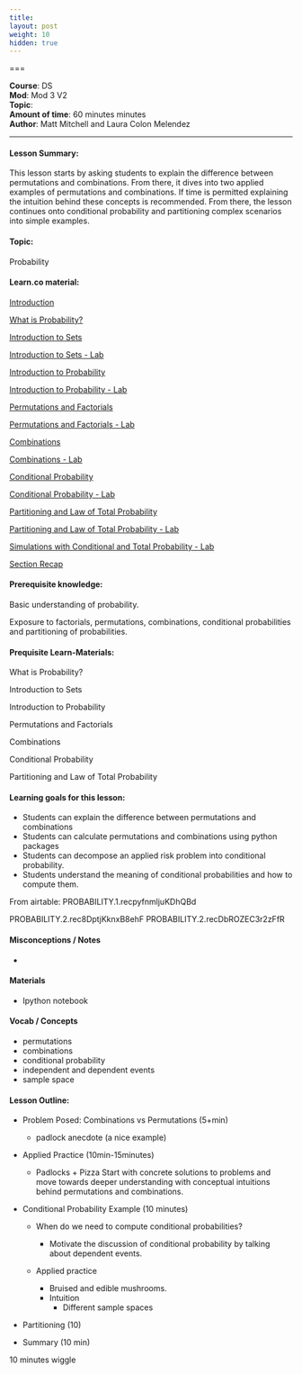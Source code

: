 ```yaml
---
title: 
layout: post
weight: 10
hidden: true
---
```


===


**Course**: DS   <br/>
**Mod**: Mod 3 V2         <br/>
**Topic**:    <br/>
**Amount of time**: 60 minutes  minutes  <br/>
**Author**: Matt Mitchell and Laura Colon Melendez


***

#### Lesson Summary:

This lesson starts by asking students to explain the difference between permutations and combinations. From there, it dives into two applied examples of permutations and combinations. If time is permitted explaining the intuition behind these concepts is recommended. From there, the lesson continues onto conditional probability and partitioning complex scenarios into simple examples.

#### Topic:

Probability

#### Learn.co material:

[Introduction](https://github.com/learn-co-curriculum/dsc-probability-section-intro)

[What is Probability?](https://github.com/learn-co-curriculum/dsc-probability-introduction)

[Introduction to Sets](https://github.com/learn-co-curriculum/dsc-intro-to-sets)

[Introduction to Sets - Lab](https://github.com/learn-co-curriculum/dsc-intro-to-sets-lab)

[Introduction to Probability](https://github.com/learn-co-curriculum/dsc-intro-to-probability)

[Introduction to Probability - Lab](https://github.com/learn-co-curriculum/dsc-intro-to-probability-lab)

[Permutations and Factorials](https://github.com/learn-co-curriculum/dsc-permutations-and-factorials)

[Permutations and Factorials - Lab](https://github.com/learn-co-curriculum/dsc-permutations-and-factorials-lab)

[Combinations](https://github.com/learn-co-curriculum/dsc-combinations)

[Combinations - Lab](https://github.com/learn-co-curriculum/dsc-combinations-lab)

[Conditional Probability](https://github.com/learn-co-curriculum/dsc-conditional-probability)

[Conditional Probability - Lab](https://github.com/learn-co-curriculum/dsc-conditional-probability-lab)

[Partitioning and Law of Total Probability](https://github.com/learn-co-curriculum/dsc-law-of-total-probability)

[Partitioning and Law of Total Probability - Lab](https://github.com/learn-co-curriculum/dsc-law-of-total-probability-lab)

[Simulations with Conditional and Total Probability - Lab](https://github.com/learn-co-curriculum/dsc-probability-simulations-lab)

[Section Recap](https://github.com/learn-co-curriculum/dsc-probability-section-recap)

#### Prerequisite knowledge:

Basic understanding of probability.

Exposure to factorials, permutations, combinations, conditional probabilities and partitioning of probabilities.

#### Prequisite Learn-Materials:


What is Probability?

Introduction to Sets

Introduction to Probability

Permutations and Factorials

Combinations

Conditional Probability

Partitioning and Law of Total Probability


#### Learning goals for this lesson:


* Students can explain the difference between permutations and combinations
* Students can calculate permutations and combinations using python packages
* Students can decompose an applied risk problem into conditional probability.
* Students understand the meaning of conditional probabilities and how to compute them. 


From airtable:
PROBABILITY.1.recpyfnmljuKDhQBd

PROBABILITY.2.rec8DptjKknxB8ehF
PROBABILITY.2.recDbROZEC3r2zFfR



#### Misconceptions / Notes

* 

#### Materials
- Ipython notebook

#### Vocab / Concepts 

* permutations
* combinations
* conditional probability
* independent and dependent events
* sample space 

#### Lesson Outline:

* Problem Posed: Combinations vs Permutations (5+min)
	* padlock anecdote (a nice example)
* Applied Practice (10min-15minutes)
	* Padlocks + Pizza
	Start with concrete solutions to problems and move towards deeper understanding with conceptual intuitions behind permutations and combinations.
    
* Conditional Probability Example (10 minutes)
    * When do we need to compute conditional probabilities?
        * Motivate the discussion of conditional probability by talking about dependent events. 
        
    * Applied practice
        * Bruised and edible mushrooms.
        * Intuition
            * Different sample spaces 
            
* Partitioning (10)
* Summary (10 min)

10 minutes wiggle